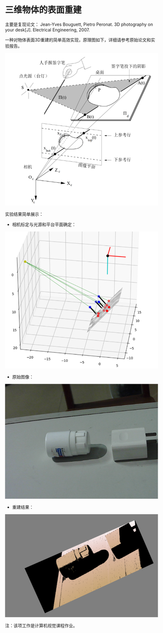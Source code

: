 # 三维物体的表面重建
主要是复现论文：
Jean-Yves Bouguett, Pietro Peronat. 3D photography on your desk[J]. Electrical Engineering, 2007.

一种对物体表面3D重建的简单高效实现，原理图如下，详细请参考原始论文和实验报告。

![](./imgs/ruanli.PNG)

实验结果简单展示：

* 相机标定与光源和平台平面确定：

![](./imgs/light.PNG)
* 原始图像：

![](./imgs/obj0.bmp)
* 重建结果：

![](./imgs/depth.PNG)

注：该项工作是计算机视觉课程作业。


